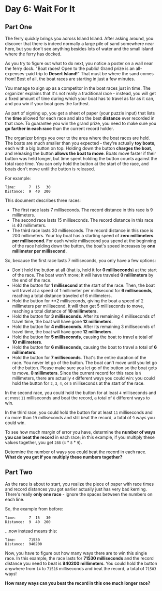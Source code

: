# Day 6: Wait For It
## Part One
The ferry quickly brings you across Island Island. After asking around, you discover that there is indeed normally a large pile of sand somewhere near here, but you don't see anything besides lots of water and the small island where the ferry has docked.

As you try to figure out what to do next, you notice a poster on a wall near the ferry dock. "Boat races! Open to the public! Grand prize is an all-expenses-paid trip to **Desert Island!**" That must be where the sand comes from! Best of all, the boat races are starting in just a few minutes.

You manage to sign up as a competitor in the boat races just in time. The organizer explains that it's not really a traditional race - instead, you will get a fixed amount of time during which your boat has to travel as far as it can, and you win if your boat goes the farthest.

As part of signing up, you get a sheet of paper (your puzzle input) that lists the **time** allowed for each race and also the best **distance** ever recorded in that race. To guarantee you win the grand prize, you need to make sure you **go farther in each race** than the current record holder.

The organizer brings you over to the area where the boat races are held. The boats are much smaller than you expected - they're actually **toy boats**, each with a big button on top. Holding down the button **charges the boat**, and releasing the button **allows the boat to move**. Boats move faster if their button was held longer, but time spent holding the button counts against the total race time. You can only hold the button at the start of the race, and boats don't move until the button is released.

For example:
```
Time:      7  15   30
Distance:  9  40  200
```
This document describes three races:

- The first race lasts 7 milliseconds. The record distance in this race is 9 millimeters.
- The second race lasts 15 milliseconds. The record distance in this race is 40 millimeters.
- The third race lasts 30 milliseconds. The record distance in this race is 200 millimeters.
Your toy boat has a starting speed of **zero millimeters per millisecond**. For each whole millisecond you spend at the beginning of the race holding down the button, the boat's speed increases by **one millimeter per millisecond**.

So, because the first race lasts 7 milliseconds, you only have a few options:

- Don't hold the button at all (that is, hold it for **0 milliseconds**) at the start of the race. The boat won't move; it will have traveled **0 millimeters** by the end of the race.
- Hold the button for **1 millisecond** at the start of the race. Then, the boat will travel at a speed of 1 millimeter per millisecond for **6 milliseconds**, reaching a total distance traveled of 6 millimeters.
- Hold the button for **2 milliseconds, giving the boat a speed of 2 millimeters per millisecond. It will then get 5 milliseconds to move, reaching a total distance of **10 millimeters**.
- Hold the button for **3 milliseconds**. After its remaining 4 milliseconds of travel time, the boat will have gone **12 millimeters**.
- Hold the button for **4 milliseconds**. After its remaining 3 milliseconds of travel time, the boat will have gone **12 millimeters**.
- Hold the button for **5 milliseconds**, causing the boat to travel a total of **10 millimeters**.
- Hold the button for **6 milliseconds**, causing the boat to travel a total of **6 millimeters**.
- Hold the button for **7 milliseconds**. That's the entire duration of the race. You never let go of the button. The boat can't move until you let go of the button. Please make sure you let go of the button so the boat gets to move. **0 millimeters**.
Since the current record for this race is `9` millimeters, there are actually `4` different ways you could win: you could hold the button for `2`, `3`, `4`, or `5` milliseconds at the start of the race.

In the second race, you could hold the button for at least `4` milliseconds and at most `11` milliseconds and beat the record, a total of `8` different ways to win.

In the third race, you could hold the button for at least `11` milliseconds and no more than `19` milliseconds and still beat the record, a total of `9` ways you could win.

To see how much margin of error you have, determine the **number of ways you can beat the record** in each race; in this example, if you multiply these values together, you get `288` (`4` * `8` * `9`).

Determine the number of ways you could beat the record in each race. **What do you get if you multiply these numbers together?**

## Part Two
As the race is about to start, you realize the piece of paper with race times and record distances you got earlier actually just has very bad kerning. There's really **only one race** - ignore the spaces between the numbers on each line.

So, the example from before:
```
Time:      7  15   30
Distance:  9  40  200
```
...now instead means this:
```
Time:      71530
Distance:  940200
```
Now, you have to figure out how many ways there are to win this single race. In this example, the race lasts for **71530 milliseconds** and the record distance you need to beat is **940200 millimeters**. You could hold the button anywhere from `14` to `71516` milliseconds and beat the record, a total of `71503` ways!

**How many ways can you beat the record in this one much longer race?**
